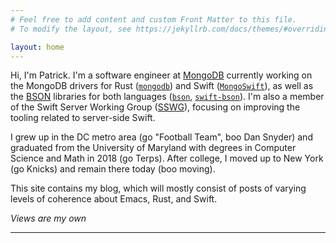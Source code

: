 ```yaml
---
# Feel free to add content and custom Front Matter to this file.
# To modify the layout, see https://jekyllrb.com/docs/themes/#overriding-theme-defaults

layout: home
---
```


Hi, I'm Patrick. I'm a software engineer at [MongoDB](https://mongodb.com) currently working on the MongoDB drivers for Rust ([`mongodb`](https://github.com/mongodb/mongo-rust-driver)) and Swift ([`MongoSwift`](https://github.com/mongodb/mongo-swift-driver)), as well as the [BSON](https://bsonspec.org) libraries for both languages ([`bson`](https://github.com/mongodb/bson-rust), [`swift-bson`](https://github.com/mongodb/swift-bson)). I'm also a member of the Swift Server Working Group ([SSWG](https://swift.org/sswg)), focusing on improving the tooling related to server-side Swift. 

I grew up in the DC metro area (go "Football Team", boo Dan Snyder) and graduated from the University of Maryland with degrees in Computer Science and Math in 2018 (go Terps). After college, I moved up to New York (go Knicks) and remain there today (boo moving).

This site contains my blog, which will mostly consist of posts of varying levels of coherence about Emacs, Rust, and Swift.

_Views are my own_

---

